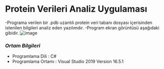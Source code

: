 # Protein Verileri Analiz Uygulaması

-Programa verilen bir .pdb uzantılı protein veri tabanı dosyası içerisinden istenilen bilgileri analiz eden yazılımdır. 
-Program ekran görüntüsü aşağıdaki gibidir. 
![image](https://user-images.githubusercontent.com/59895745/142840895-93a28e4b-3519-4db9-b780-d9b2d103e8ff.png)

### _Ortam Bilgileri_
- Programlama Dili   : C#
- Programlama Ortamı : Visual Studio 2019 Version 16.5.1 

